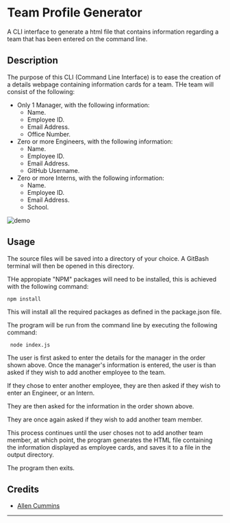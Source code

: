 # Team Profile Generator

A CLI interface to generate a html file that contains information regarding a team that has been entered on the command line.

## Description

The purpose of this CLI (Command Line Interface) is to ease the creation of a details webpage containing information cards for a team.
THe team will consist of the following:

* Only 1 Manager, with the following information:  
  * Name.
  * Employee ID.
  * Email Address.
  * Office Number.
* Zero or more Engineers, with the following information:
  * Name.
  * Employee ID.
  * Email Address.
  * GitHub Username.
* Zero or more Interns, with the following information:
  * Name.
  * Employee ID.
  * Email Address.
  * School.

![demo](./assets/images/screenshot.png)

## Usage

The source files will be saved into a directory of your choice.
A GitBash terminal will then be opened in this directory.

THe appropiate "NPM" packages will need to be installed, this is achieved with the following command:

```text
npm install
```

This will install all the required packages as defined in the package.json file.

The program will be run from the command line by executing the following command:

```text
 node index.js
```

The user is first asked to enter the details for the manager in the order shown above.
Once the manager's information is entered, the user is than asked if they wish to add another employee to the team.

If they chose to enter another employee, they are then asked if they wish to enter an Engineer, or an Intern.

They are then asked for the information in the order shown above.

They are once again asked if they wish to add another team member.

This process continues until the user choses not to add another team member, at which point, the program generates the HTML file containing the information displayed as employee cards, and saves it to a file in the output directory.

The program then exits.

## Credits

* [Allen Cummins](https://github.com/Allen-EC)  

---
